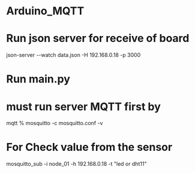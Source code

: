 # Arduino_MQTT

# Run json server for receive of board 
json-server --watch data.json -H 192.168.0.18 -p 3000

# Run main.py

# must run server MQTT first by
mqtt % mosquitto -c mosquitto.conf -v

# For Check value from the sensor
mosquitto_sub -i node_01 -h 192.168.0.18 -t "led or dht11"

